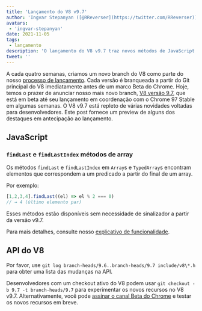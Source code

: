 ```yaml
---
title: 'Lançamento do V8 v9.7'
author: 'Ingvar Stepanyan ([@RReverser](https://twitter.com/RReverser))'
avatars:
 - 'ingvar-stepanyan'
date: 2021-11-05
tags:
 - lançamento
description: 'O lançamento do V8 v9.7 traz novos métodos de JavaScript para busca reversa em arrays.'
tweet: ''
---
```

A cada quatro semanas, criamos um novo branch do V8 como parte do nosso [processo de lançamento](https://v8.dev/docs/release-process). Cada versão é branqueada a partir do Git principal do V8 imediatamente antes de um marco Beta do Chrome. Hoje, temos o prazer de anunciar nosso mais novo branch, [V8 versão 9.7](https://chromium.googlesource.com/v8/v8.git/+log/branch-heads/9.7), que está em beta até seu lançamento em coordenação com o Chrome 97 Stable em algumas semanas. O V8 v9.7 está repleto de várias novidades voltadas para desenvolvedores. Este post fornece um preview de alguns dos destaques em antecipação ao lançamento.

<!--truncate-->
## JavaScript

### `findLast` e `findLastIndex` métodos de array

Os métodos `findLast` e `findLastIndex` em `Array`s e `TypedArray`s encontram elementos que correspondem a um predicado a partir do final de um array.

Por exemplo:

```js
[1,2,3,4].findLast((el) => el % 2 === 0)
// → 4 (último elemento par)
```

Esses métodos estão disponíveis sem necessidade de sinalizador a partir da versão v9.7.

Para mais detalhes, consulte nosso [explicativo de funcionalidade](https://v8.dev/features/finding-in-arrays#finding-elements-from-the-end).

## API do V8

Por favor, use `git log branch-heads/9.6..branch-heads/9.7 include/v8\*.h` para obter uma lista das mudanças na API.

Desenvolvedores com um checkout ativo do V8 podem usar `git checkout -b 9.7 -t branch-heads/9.7` para experimentar os novos recursos no V8 v9.7. Alternativamente, você pode [assinar o canal Beta do Chrome](https://www.google.com/chrome/browser/beta.html) e testar os novos recursos em breve.
